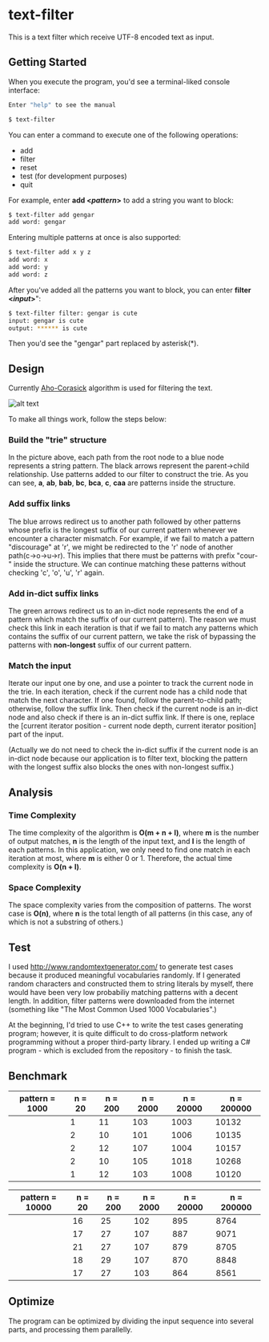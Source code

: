 # text-filter

This is a text filter which receive UTF-8 encoded text as input.

## Getting Started

When you execute the program, you'd see a terminal-liked console interface:
```bash
Enter "help" to see the manual

$ text-filter
```
You can enter a command to execute one of the following operations:
- add
- filter
- reset
- test (for development purposes)
- quit

For example, enter **add \<_pattern_\>** to add a string you want to block:
```bash
$ text-filter add gengar
add word: gengar
```
Entering multiple patterns at once is also supported:
```bash
$ text-filter add x y z
add word: x
add word: y
add word: z
```
After you've added all the patterns you want to block, you can enter **filter \<_input_\>**":
```bash
$ text-filter filter: gengar is cute
input: gengar is cute
output: ****** is cute
```
Then you'd see the "gengar" part replaced by asterisk(*).

## Design
Currently [Aho-Corasick](https://en.wikipedia.org/wiki/Aho%E2%80%93Corasick_algorithm) algorithm is used for filtering the text.

![alt text](https://upload.wikimedia.org/wikipedia/commons/6/62/Ahocorasick.svg)

To make all things work, follow the steps below:

### Build the "trie" structure
In the picture above, each path from the root node to a blue node represents a string pattern. The black arrows represent the parent→child relationship. Use patterns added to our filter to construct the trie. As you can see, **a**, **ab**, **bab**, **bc**, **bca**, **c**, **caa** are patterns inside the structure.
### Add suffix links
The blue arrows redirect us to another path followed by other patterns whose prefix is the longest suffix of our current pattern whenever we encounter a character mismatch. For example, if we fail to match a pattern "discourage" at 'r', we might be redirected to the 'r' node of another path(c→o→u→r). This implies that there must be patterns with prefix "cour-" inside the structure. We can continue matching these patterns without checking 'c', 'o', 'u', 'r' again. 
### Add in-dict suffix links
The green arrows redirect us to an in-dict node represents the end of a pattern which match the suffix of our current pattern). The reason we must check this link in each iteration is that if we fail to match any patterns which contains the suffix of our current pattern, we take the risk of bypassing the patterns with **non-longest** suffix of our current pattern.
### Match the input
Iterate our input one by one, and use a pointer to track the current node in the trie. In each iteration, check if the current node has a child node that match the next character. If one found, follow the parent-to-child path; otherwise, follow the suffix link. Then check if the current node is an in-dict node and also check if there is an in-dict suffix link. If there is one, replace the [current iterator position - current node depth, current iterator position] part of the input.

(Actually we do not need to check the in-dict suffix if the current node is an in-dict node because our application is to filter text, blocking the pattern with the longest suffix also blocks the ones with non-longest suffix.)
## Analysis
### Time Complexity
The time complexity of the algorithm is **O(m + n + l)**, where **m** is the number of output matches, **n** is the length of the input text, and **l** is the length of each patterns. In this application, we only need to find one match in each iteration at most, where **m** is either 0 or 1. Therefore, the actual time complexity is **O(n + l)**.
### Space Complexity
The space complexity varies from the composition of patterns. The worst case is **O(n)**, where **n** is the total length of all patterns (in this case, any of which is not a substring of others.)
## Test
I used http://www.randomtextgenerator.com/ to generate test cases because it produced meaningful vocabularies randomly. If I generated random characters and constructed them to string literals by myself, there would have been very low probabiliy matching patterns with a decent length. In addition, filter patterns were downloaded from the internet (something like "The Most Common Used 1000 Vocabularies".)

At the beginning, I'd tried to use C++ to write the test cases generating program; however, it is quite difficult to do cross-platform network programming without a proper third-party library. I ended up writing a C# program - which is excluded from the repository - to finish the task.
## Benchmark
| pattern = 1000  | n = 20 | n = 200 | n = 2000 | n = 20000 | n = 200000 |
|-----------------|--------|---------|----------|-----------|------------|
|                 |      1 |      11 |      103 |      1003 |      10132 |
|                 |      2 |      10 |      101 |      1006 |      10135 |
|                 |      2 |      12 |      107 |      1004 |      10157 |
|                 |      2 |      10 |      105 |      1018 |      10268 |
|                 |      1 |      12 |      103 |      1008 |      10120 |

| pattern = 10000 | n = 20 | n = 200 | n = 2000 | n = 20000 | n = 200000 |
|-----------------|--------|---------|----------|-----------|------------|
|                 |     16 |      25 |      102 |       895 |       8764 |
|                 |     17 |      27 |      107 |       887 |       9071 |
|                 |     21 |      27 |      107 |       879 |       8705 |
|                 |     18 |      29 |      107 |       870 |       8848 |
|                 |     17 |      27 |      103 |       864 |       8561 |
## Optimize
The program can be optimized by dividing the input sequence into several parts, and processing them parallelly.
